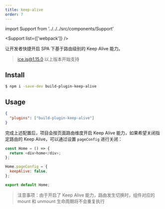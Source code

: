 ```yaml
---
title: keep-alive
order: 7
---
```


import Support from '../../../src/components/Support'

<Support list={['webpack']} />

让开发者快捷开启 SPA 下基于路由级别的 Keep Alive 能力。

> ice.js@1.15.0 以上版本开始支持

## Install

```bash
$ npm i -save-dev build-plugin-keep-alive
```

## Usage

```json
{
  "plugins": ["build-plugin-keep-alive"]
}
```

完成上述配置后，项目会按页面路由维度开启 Keep Alive 能力，如果希望关闭指定路由的 Keep Alive，可以通过设置 `pageConfig` 进行关闭：

```js
const Home = () => {
  return <div>home</div>;
};

Home.pageConfig = {
  keepAlive: false,
};

export default Home;
```

> 注意事项：由于开启了 Keep Alive 能力，路由发生切换时，组件对应的 mount 和 unmount 生命周期将不会重复执行
